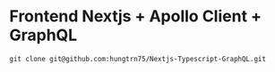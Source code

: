 # Frontend Nextjs + Apollo Client + GraphQL
```
git clone git@github.com:hungtrn75/Nextjs-Typescript-GraphQL.git
```
